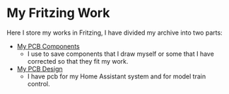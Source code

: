 # My Fritzing Work

Here I store my works in Fritzing, I have divided my archive into two parts:

* [My PCB Components](./My_PCB_Components/README.md)
  * I use to save components that I draw myself or some that I have corrected so that they fit my work.
* [My PCB Design](./My_PCB/README.md)
  * I have pcb for my Home Assistant system and for model train control.
